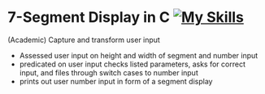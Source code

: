 # 7-Segment Display in C [![My Skills](https://skillicons.dev/icons?i=c)](https://skillicons.dev)
 (Academic) Capture and transform user input <br>
 - Assessed user input on height and width of segment and number input <br>
 - predicated on user input checks listed parameters, asks for correct input, and files through switch cases to number
 input <br>
 - prints out user number input in form of a segment display <br>
